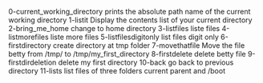 0-current_working_directory prints the absolute path name of the current working directory
1-listit Display the contents list of your current directory
2-bring_me_home change to home directory
3-listfiles liste files
4-listmorefiles liste more files
5-listfilesdigitonly list files digit only
6-firstdirectory create directory at tmp folder
7-movethatfile Move the file betty from /tmp/ to /tmp/my_first_directory
8-firstdelete delete betty file
9-firstdirdeletion delete my first directory
10-back go back to previous directory
11-lists list files of three folders current parent and /boot
